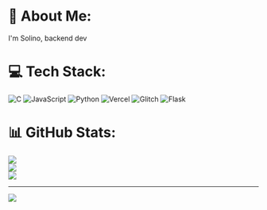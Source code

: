 # 💫 About Me:
I'm Solino, backend dev


# 💻 Tech Stack:
![C](https://img.shields.io/badge/c-%2300599C.svg?style=for-the-badge&logo=c&logoColor=white) ![JavaScript](https://img.shields.io/badge/javascript-%23323330.svg?style=for-the-badge&logo=javascript&logoColor=%23F7DF1E) ![Python](https://img.shields.io/badge/python-3670A0?style=for-the-badge&logo=python&logoColor=ffdd54) ![Vercel](https://img.shields.io/badge/vercel-%23000000.svg?style=for-the-badge&logo=vercel&logoColor=white) ![Glitch](https://img.shields.io/badge/glitch-%233333FF.svg?style=for-the-badge&logo=glitch&logoColor=white) ![Flask](https://img.shields.io/badge/flask-%23000.svg?style=for-the-badge&logo=flask&logoColor=white)
# 📊 GitHub Stats:
![](https://github-readme-stats.vercel.app/api?username=solino1337&theme=dark&hide_border=true&include_all_commits=true&count_private=true)<br/>
![](https://github-readme-streak-stats.herokuapp.com/?user=solino1337&theme=dark&hide_border=true)<br/>
![](https://github-readme-stats.vercel.app/api/top-langs/?username=solino1337&theme=dark&hide_border=true&include_all_commits=true&count_private=true&layout=compact)

---
[![](https://visitcount.itsvg.in/api?id=solino1337&icon=0&color=0)](https://visitcount.itsvg.in)

<!-- Proudly created with GPRM ( https://gprm.itsvg.in ) -->
